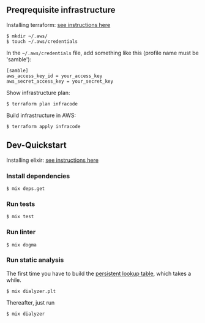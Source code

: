## Preqrequisite infrastructure


Installing terraform: [see instructions here](https://www.terraform.io/intro/getting-started/install.html)

    $ mkdir ~/.aws/
    $ touch ~/.aws/credentials

In the `~/.aws/credentials` file, add something like this (profile name must be 'samble'):

    [samble]
    aws_access_key_id = your_access_key
    aws_secret_access_key = your_secret_key

Show infrastructure plan:

    $ terraform plan infracode

Build infrastructure in AWS:

    $ terraform apply infracode

## Dev-Quickstart

Installing elixir: [see instructions here](http://elixir-lang.org/install.html#unix-and-unix-like)


### Install dependencies

    $ mix deps.get

### Run tests

    $ mix test

### Run linter

    $ mix dogma

### Run static analysis

The first time you have to build the [persistent lookup table](https://github.com/jeremyjh/dialyxir#plt), which takes a while.

    $ mix dialyzer.plt

Thereafter, just run

    $ mix dialyzer
